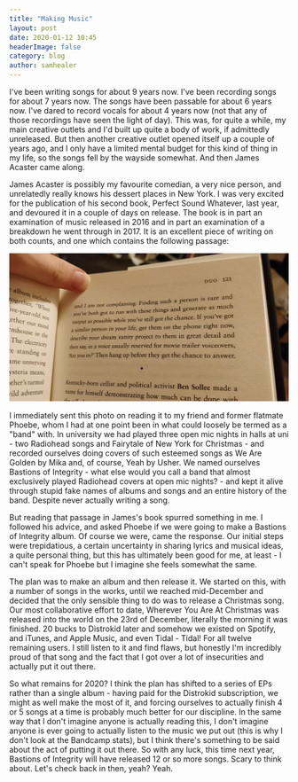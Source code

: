 ```yaml
---
title: "Making Music"
layout: post
date: 2020-01-12 10:45
headerImage: false
category: blog
author: samhealer
---
```


I've been writing songs for about 9 years now. I've been recording songs for about 7 years now. The songs have been passable for about 6 years now. I've dared to record vocals for about 4 years now (not that any of those recordings have seen the light of day). This was, for quite a while, my main creative outlets and I'd built up quite a body of work, if admittedly unreleased. But then another creative outlet opened itself up a couple of years ago, and I only have a limited mental budget for this kind of thing in my life, so the songs fell by the wayside somewhat. And then James Acaster came along.

James Acaster is possibly my favourite comedian, a very nice person, and unrelatedly really knows his dessert places in New York. I was very excited for the publication of his second book, Perfect Sound Whatever, last year, and devoured it in a couple of days on release. The book is in part an examination of music released in 2016 and in part an examination of a breakdown he went through in 2017. It is an excellent piece of writing on both counts, and one which contains the following passage:

![68648492_361239248141556_8522284295832731648_n](/assets/images/68648492_361239248141556_8522284295832731648_n.jpg)

I immediately sent this photo on reading it to my friend and former flatmate Phoebe, whom I had at one point been in what could loosely be termed as a "band" with. In university we had played three open mic nights in halls at uni - two Radiohead songs and Fairytale of New York for Christmas - and recorded ourselves doing covers of such esteemed songs as We Are Golden by Mika and, of course, Yeah by Usher. We named ourselves Bastions of Integrity - what else would you call a band that almost exclusively played Radiohead covers at open mic nights? - and kept it alive through stupid fake names of albums and songs and an entire history of the band. Despite never actually writing a song.

But reading that passage in James's book spurred something in me. I followed his advice, and asked Phoebe if we were going to make a Bastions of Integrity album. Of course we were, came the response. Our initial steps were trepidatious, a certain uncertainty in sharing lyrics and musical ideas, a quite personal thing, but this has ultimately been good for me, at least - I can't speak for Phoebe but I imagine she feels somewhat the same.

The plan was to make an album and then release it. We started on this, with a number of songs in the works, until we reached mid-December and decided that the only sensible thing to do was to release a Christmas song. Our most collaborative effort to date, Wherever You Are At Christmas was released into the world on the 23rd of December, literally the morning it was finished. 20 bucks to Distrokid later and somehow we existed on Spotify, and iTunes, and Apple Music, and even Tidal - Tidal! For all twelve remaining users. I still listen to it and find flaws, but honestly I'm incredibly proud of that song and the fact that I got over a lot of insecurities and actually put it out there.

So what remains for 2020? I think the plan has shifted to a series of EPs rather than a single album - having paid for the Distrokid subscription, we might as well make the most of it, and forcing ourselves to actually finish 4 or 5 songs at a time is probably much better for our discipline. In the same way that I don't imagine anyone is actually reading this, I don't imagine anyone is ever going to actually listen to the music we put out (this is why I don't look at the Bandcamp stats), but I think there's something to be said about the act of putting it out there. So with any luck, this time next year, Bastions of Integrity will have released 12 or so more songs. Scary to think about. Let's check back in then, yeah? Yeah.
